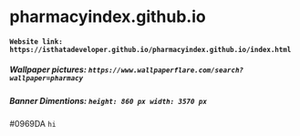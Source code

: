 # pharmacyindex.github.io


#### ```Website link: https://isthatadeveloper.github.io/pharmacyindex.github.io/index.html```



##### Wallpaper pictures:  ```https://www.wallpaperflare.com/search?wallpaper=pharmacy```
##### Banner Dimentions: ```height: 860 px width: 3570 px```

#0969DA `hi`
